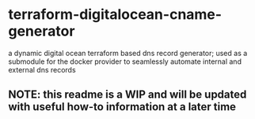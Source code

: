 # terraform-digitalocean-cname-generator
a dynamic digital ocean terraform based dns record generator; used as a submodule for the docker provider to seamlessly automate internal and external dns records

## NOTE: this readme is a WIP and will be updated with useful how-to information at a later time
